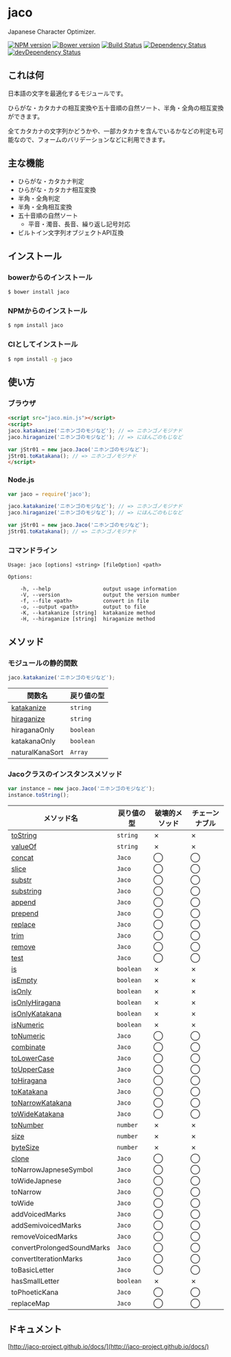 jaco
====

Japanese Character Optimizer.

[![NPM version](https://badge.fury.io/js/jaco.svg)](http://badge.fury.io/js/jaco)
[![Bower version](https://badge.fury.io/bo/jaco.svg)](http://badge.fury.io/bo/jaco)
[![Build Status](https://travis-ci.org/jaco-project/jaco-js.svg)](https://travis-ci.org/jaco-project/jaco-js)
[![Dependency Status](https://david-dm.org/jaco-project/jaco-js.svg)](https://david-dm.org/jaco-project/jaco-js)
[![devDependency Status](https://david-dm.org/jaco-project/jaco-js/dev-status.svg)](https://david-dm.org/jaco-project/jaco-js#info=devDependencies)

## これは何

日本語の文字を最適化するモジュールです。

ひらがな・カタカナの相互変換や五十音順の自然ソート、半角・全角の相互変換ができます。

全てカタカナの文字列かどうかや、一部カタカナを含んでいるかなどの判定も可能なので、フォームのバリデーションなどに利用できます。

## 主な機能

- ひらがな・カタカナ判定
- ひらがな・カタカナ相互変換
- 半角・全角判定
- 半角・全角相互変換
- 五十音順の自然ソート
  - 平音・濁音、長音、繰り返し記号対応
- ビルトイン文字列オブジェクトAPI互換

## インストール

### bowerからのインストール

```sh
$ bower install jaco
```

### NPMからのインストール

```sh
$ npm install jaco
```

### CIとしてインストール

```sh
$ npm install -g jaco
```

## 使い方

### ブラウザ

```html
<script src="jaco.min.js"></script>
<script>
jaco.katakanize('ニホンゴのモジなど'); // => ニホンゴノモジナド
jaco.hiraganize('ニホンゴのモジなど'); // => にほんごのもじなど

var jStr01 = new jaco.Jaco('ニホンゴのモジなど');
jStr01.toKatakana(); // => ニホンゴノモジナド
</script>
```

### Node.js

```javascript
var jaco = require('jaco');

jaco.katakanize('ニホンゴのモジなど'); // => ニホンゴノモジナド
jaco.hiraganize('ニホンゴのモジなど'); // => にほんごのもじなど

var jStr01 = new jaco.Jaco('ニホンゴのモジなど');
jStr01.toKatakana(); // => ニホンゴノモジナド
```

### コマンドライン

```
Usage: jaco [options] <string> [fileOption] <path>

Options:

    -h, --help                 output usage information
    -V, --version              output the version number
    -f, --file <path>          convert in file
    -o, --output <path>        output to file
    -K, --katakanize [string]  katakanize method
    -H, --hiraganize [string]  hiraganize method
```

## メソッド

### モジュールの静的関数

```javascript
jaco.katakanize('ニホンゴのモジなど');
```

関数名|戻り値の型
---|---
[katakanize](http://jaco-project.github.io/jaco/docs/modules/jaco.html#katakanize)|`string`
[hiraganize](http://jaco-project.github.io/jaco/docs/modules/jaco.html#hiraganize)|`string`
hiraganaOnly|`boolean`
katakanaOnly|`boolean`
naturalKanaSort|`Array`

### Jacoクラスのインスタンスメソッド

```javascript
var instance = new jaco.Jaco('ニホンゴのモジなど');
instance.toString();
```

メソッド名|戻り値の型|破壊的メソッド|チェーンナブル
---|---|---|---
[toString](http://jaco-project.github.io/jaco/docs/classes/jaco.jaco.html#tostring)|`string`|✗|✗
[valueOf](http://jaco-project.github.io/jaco/docs/classes/jaco.jaco.html#valueof)|`string`|✗|✗
[concat](http://jaco-project.github.io/jaco/docs/classes/jaco.jaco.html#concat)|`Jaco`|◯|◯
[slice](http://jaco-project.github.io/jaco/docs/classes/jaco.jaco.html#slice)|`Jaco`|◯|◯
[substr](http://jaco-project.github.io/jaco/docs/classes/jaco.jaco.html#substr)|`Jaco`|◯|◯
[substring](http://jaco-project.github.io/jaco/docs/classes/jaco.jaco.html#substring)|`Jaco`|◯|◯
[append](http://jaco-project.github.io/jaco/docs/classes/jaco.jaco.html#append)|`Jaco`|◯|◯
[prepend](http://jaco-project.github.io/jaco/docs/classes/jaco.jaco.html#prepend)|`Jaco`|◯|◯
[replace](http://jaco-project.github.io/jaco/docs/classes/jaco.jaco.html#replace)|`Jaco`|◯|◯
[trim](http://jaco-project.github.io/jaco/docs/classes/jaco.jaco.html#trim)|`Jaco`|◯|◯
[remove](http://jaco-project.github.io/jaco/docs/classes/jaco.jaco.html#remove)|`Jaco`|◯|◯
[test](http://jaco-project.github.io/jaco/docs/classes/jaco.jaco.html#test)|`Jaco`|◯|◯
[is](http://jaco-project.github.io/jaco/docs/classes/jaco.jaco.html#is)|`boolean`|✗|✗
[isEmpty](http://jaco-project.github.io/jaco/docs/classes/jaco.jaco.html#isempty)|`boolean`|✗|✗
[isOnly](http://jaco-project.github.io/jaco/docs/classes/jaco.jaco.html#isonly)|`boolean`|✗|✗
[isOnlyHiragana](http://jaco-project.github.io/jaco/docs/classes/jaco.jaco.html#isonlyhiragana)|`boolean`|✗|✗
[isOnlyKatakana](http://jaco-project.github.io/jaco/docs/classes/jaco.jaco.html#isonlykatakana)|`boolean`|✗|✗
[isNumeric](http://jaco-project.github.io/jaco/docs/classes/jaco.jaco.html#isnumeric)|`boolean`|✗|✗
[toNumeric](http://jaco-project.github.io/jaco/docs/classes/jaco.jaco.html#tonumeric)|`Jaco`|◯|◯
[combinate](http://jaco-project.github.io/jaco/docs/classes/jaco.jaco.html#combinate)|`Jaco`|◯|◯
[toLowerCase](http://jaco-project.github.io/jaco/docs/classes/jaco.jaco.html#tolowercase)|`Jaco`|◯|◯
[toUpperCase](http://jaco-project.github.io/jaco/docs/classes/jaco.jaco.html#touppercase)|`Jaco`|◯|◯
[toHiragana](http://jaco-project.github.io/jaco/docs/classes/jaco.jaco.html#tohiragana)|`Jaco`|◯|◯
[toKatakana](http://jaco-project.github.io/jaco/docs/classes/jaco.jaco.html#tokatakana)|`Jaco`|◯|◯
[toNarrowKatakana](http://jaco-project.github.io/jaco/docs/classes/jaco.jaco.html#tonarrowkatakana)|`Jaco`|◯|◯
[toWideKatakana](http://jaco-project.github.io/jaco/docs/classes/jaco.jaco.html#towidekatakana)|`Jaco`|◯|◯
[toNumber](http://jaco-project.github.io/jaco/docs/classes/jaco.jaco.html#tonumber)|`number`|✗|✗
[size](http://jaco-project.github.io/jaco/docs/classes/jaco.jaco.html#size)|`number`|✗|✗
[byteSize](http://jaco-project.github.io/jaco/docs/classes/jaco.jaco.html#bytesize)|`number`|✗|✗
[clone](http://jaco-project.github.io/jaco/docs/classes/jaco.jaco.html#clone)|`Jaco`|◯|◯
toNarrowJapneseSymbol|`Jaco`|◯|◯
toWideJapnese|`Jaco`|◯|◯
toNarrow|`Jaco`|◯|◯
toWide|`Jaco`|◯|◯
addVoicedMarks|`Jaco`|◯|◯
addSemivoicedMarks|`Jaco`|◯|◯
removeVoicedMarks|`Jaco`|◯|◯
convertProlongedSoundMarks|`Jaco`|◯|◯
convertIterationMarks|`Jaco`|◯|◯
toBasicLetter|`Jaco`|◯|◯
hasSmallLetter|`boolean`|✗|✗
toPhoeticKana|`Jaco`|◯|◯
replaceMap|`Jaco`|◯|◯

## ドキュメント

[http://jaco-project.github.io/docs/](http://jaco-project.github.io/docs/)